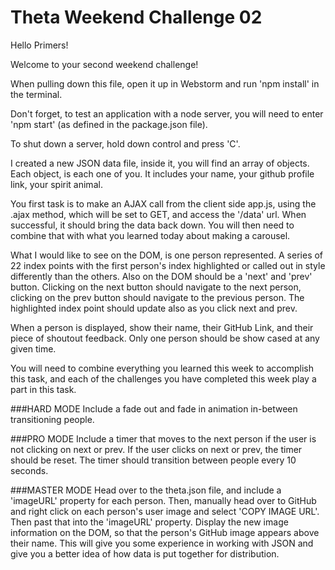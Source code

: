 # Theta Weekend Challenge 02

Hello Primers!

Welcome to your second weekend challenge!

When pulling down this file, open it up in Webstorm and run 'npm install' in the terminal. 

Don't forget, to test an application with a node server, you will need to enter 'npm start'
(as defined in the package.json file).

To shut down a server, hold down control and press 'C'. 

I created a new JSON data file, inside it, you will find an array of objects. Each object,
is each one of you. It includes your name, your github profile link, your spirit animal.

You first task is to make an AJAX call from the client side app.js, using the .ajax method,
which will be set to GET, and access the '/data' url. When successful, it should bring the data
back down. You will then need to combine that with what you learned today about making a carousel.

What I would like to see on the DOM, is one person represented. A series of 22 index points with
the first person's index highlighted or called out in style differently than the others. Also on
the DOM should be a 'next' and 'prev' button. Clicking on the next button should navigate to the
next person, clicking on the prev button should navigate to the previous person. The highlighted
index point should update also as you click next and prev.

When a person is displayed, show their name, their GitHub Link, and their piece of shoutout feedback.
Only one person should be show cased at any given time.

You will need to combine everything you learned this week to accomplish this task, and each of the
challenges you have completed this week play a part in this task.

###HARD MODE
Include a fade out and fade in animation in-between transitioning people.

###PRO MODE
Include a timer that moves to the next person if the user is not clicking on next or prev.
If the user clicks on next or prev, the timer should be reset. The timer should transition
between people every 10 seconds.

###MASTER MODE
Head over to the theta.json file, and include a 'imageURL' property for each person. Then,
manually head over to GitHub and right click on each person's user image and select 'COPY IMAGE URL'.
Then past that into the 'imageURL' property. Display the new image information on the DOM, so that
the person's GitHub image appears above their name. This will give you some experience in working
with JSON and give you a better idea of how data is put together for distribution.
